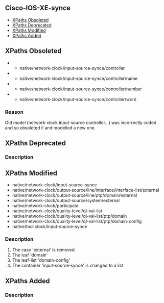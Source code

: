 ## Cisco-IOS-XE-synce


- [XPaths Obsoleted](#xpaths-obsoleted)
- [XPaths Deprecated](#xpaths-deprecated)
- [XPaths Modified](#xpaths-modified)
- [XPaths Added](#xpaths-added)

## XPaths Obsoleted

- - native/network-clock/input-source-synce/controller
- - native/network-clock/input-source-synce/controller/name
- - native/network-clock/input-source-synce/controller/number
- - native/network-clock/input-source-synce/controller/word

### Reason

Old model (network-clock input-source controller...) was incorrectly coded and so obsoleted it and modelled a new one.

## XPaths Deprecated

### Description

## XPaths Modified

- native/network-clock/input-source-synce
- native/network-clock/output-source/line/interface/interface-list/external
- native/network-clock/output-source/line/ptp/domain/external
- native/network-clock/output-source/system/external
- native/network-clock/participate
- native/network-clock/quality-level/ql-val-list
- native/network-clock/quality-level/ql-val-list/ptp/domain
- native/network-clock/quality-level/ql-val-list/ptp/domain-config
- native/tod-clock/input-source-synce

### Description

1. The case 'external' is removed.
2. The leaf 'domain' 
3. The leaf-list 'domain-config'
4. The container 'input-source-synce' is changed to a list

## XPaths Added

### Description
